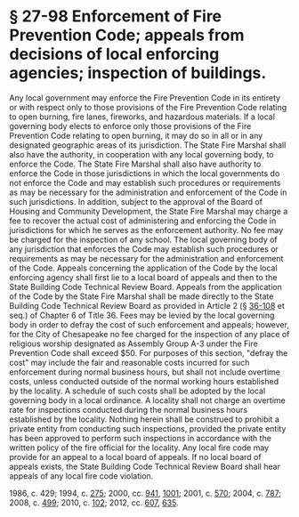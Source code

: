 # § 27-98 Enforcement of Fire Prevention Code; appeals from decisions of local enforcing agencies; inspection of buildings.

<p>Any local government may enforce the Fire Prevention Code in its entirety or with respect only to those provisions of the Fire Prevention Code relating to open burning, fire lanes, fireworks, and hazardous materials. If a local governing body elects to enforce only those provisions of the Fire Prevention Code relating to open burning, it may do so in all or in any designated geographic areas of its jurisdiction. The State Fire Marshal shall also have the authority, in cooperation with any local governing body, to enforce the Code. The State Fire Marshal shall also have authority to enforce the Code in those jurisdictions in which the local governments do not enforce the Code and may establish such procedures or requirements as may be necessary for the administration and enforcement of the Code in such jurisdictions. In addition, subject to the approval of the Board of Housing and Community Development, the State Fire Marshal may charge a fee to recover the actual cost of administering and enforcing the Code in jurisdictions for which he serves as the enforcement authority. No fee may be charged for the inspection of any school. The local governing body of any jurisdiction that enforces the Code may establish such procedures or requirements as may be necessary for the administration and enforcement of the Code. Appeals concerning the application of the Code by the local enforcing agency shall first lie to a local board of appeals and then to the State Building Code Technical Review Board. Appeals from the application of the Code by the State Fire Marshal shall be made directly to the State Building Code Technical Review Board as provided in Article 2 (§ <a href='http://law.lis.virginia.gov/vacode/36-108/'>36-108</a> et seq.) of Chapter 6 of Title 36. Fees may be levied by the local governing body in order to defray the cost of such enforcement and appeals; however, for the City of Chesapeake no fee charged for the inspection of any place of religious worship designated as Assembly Group A-3 under the Fire Prevention Code shall exceed $50. For purposes of this section, "defray the cost" may include the fair and reasonable costs incurred for such enforcement during normal business hours, but shall not include overtime costs, unless conducted outside of the normal working hours established by the locality. A schedule of such costs shall be adopted by the local governing body in a local ordinance. A locality shall not charge an overtime rate for inspections conducted during the normal business hours established by the locality. Nothing herein shall be construed to prohibit a private entity from conducting such inspections, provided the private entity has been approved to perform such inspections in accordance with the written policy of the fire official for the locality. Any local fire code may provide for an appeal to a local board of appeals. If no local board of appeals exists, the State Building Code Technical Review Board shall hear appeals of any local fire code violation.</p><p>1986, c. 429; 1994, c. <a href='http://lis.virginia.gov/cgi-bin/legp604.exe?941+ful+CHAP0275'>275</a>; 2000, cc. <a href='http://lis.virginia.gov/cgi-bin/legp604.exe?001+ful+CHAP0941'>941</a>, <a href='http://lis.virginia.gov/cgi-bin/legp604.exe?001+ful+CHAP1001'>1001</a>; 2001, c. <a href='http://lis.virginia.gov/cgi-bin/legp604.exe?011+ful+CHAP0570'>570</a>; 2004, c. <a href='http://lis.virginia.gov/cgi-bin/legp604.exe?041+ful+CHAP0787'>787</a>; 2008, c. <a href='http://lis.virginia.gov/cgi-bin/legp604.exe?081+ful+CHAP0499'>499</a>; 2010, c. <a href='http://lis.virginia.gov/cgi-bin/legp604.exe?101+ful+CHAP0102'>102</a>; 2012, cc. <a href='http://lis.virginia.gov/cgi-bin/legp604.exe?121+ful+CHAP0607'>607</a>, <a href='http://lis.virginia.gov/cgi-bin/legp604.exe?121+ful+CHAP0635'>635</a>.</p>